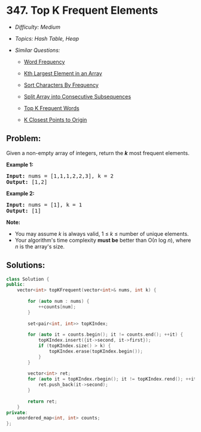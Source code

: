 # 347. Top K Frequent Elements

* *Difficulty: Medium*

* *Topics: Hash Table, Heap*

* *Similar Questions:*

  * [Word Frequency](word-frequency.md)

  * [Kth Largest Element in an Array](kth-largest-element-in-an-array.md)

  * [Sort Characters By Frequency](sort-characters-by-frequency.md)

  * [Split Array into Consecutive Subsequences](split-array-into-consecutive-subsequences.md)

  * [Top K Frequent Words](top-k-frequent-words.md)

  * [K Closest Points to Origin](k-closest-points-to-origin.md)

## Problem:

<p>Given a non-empty array of integers, return the <b><i>k</i></b> most frequent elements.</p>

<p><strong>Example 1:</strong></p>

<pre>
<strong>Input: </strong>nums = <span id="example-input-1-1">[1,1,1,2,2,3]</span>, k = <span id="example-input-1-2">2</span>
<strong>Output: </strong><span id="example-output-1">[1,2]</span>
</pre>

<div>
<p><strong>Example 2:</strong></p>

<pre>
<strong>Input: </strong>nums = <span id="example-input-2-1">[1]</span>, k = <span id="example-input-2-2">1</span>
<strong>Output: </strong><span id="example-output-2">[1]</span></pre>
</div>

<p><b>Note: </b></p>

<ul>
	<li>You may assume <i>k</i> is always valid, 1 &le; <i>k</i> &le; number of unique elements.</li>
	<li>Your algorithm&#39;s time complexity <b>must be</b> better than O(<i>n</i> log <i>n</i>), where <i>n</i> is the array&#39;s size.</li>
</ul>

## Solutions:

```c++
class Solution {
public:
    vector<int> topKFrequent(vector<int>& nums, int k) {
        
        for (auto num : nums) {
            ++counts[num];
        }
        
        set<pair<int, int>> topKIndex;
        
        for (auto it = counts.begin(); it != counts.end(); ++it) {
            topKIndex.insert({it->second, it->first});
            if (topKIndex.size() > k) {
                topKIndex.erase(topKIndex.begin());
            }
        }
        
        vector<int> ret;
        for (auto it = topKIndex.rbegin(); it != topKIndex.rend(); ++it) {
            ret.push_back(it->second);
        }
        
        return ret;
    }
private:
    unordered_map<int, int> counts;
};
```
